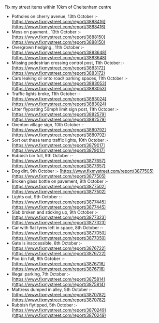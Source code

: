 Fix my street items within 10km of Cheltenham centre

<!-- fix_marker starts -->

- Potholes on cherry avenue, 13th October :- [https://www.fixmystreet.com/report/3888416](https://www.fixmystreet.com/report/3888416)
- Mess on payment., 13th October :- [https://www.fixmystreet.com/report/3888150](https://www.fixmystreet.com/report/3888150)
- Overgrown hedging., 11th October :- [https://www.fixmystreet.com/report/3883648](https://www.fixmystreet.com/report/3883648)
- Missing pedestrian crossing control post, 11th October :- [https://www.fixmystreet.com/report/3883172](https://www.fixmystreet.com/report/3883172)
- Cars leaking oil onto road/ parking spaces, 11th October :- [https://www.fixmystreet.com/report/3883053](https://www.fixmystreet.com/report/3883053)
- Traffic lights broke, 11th October :- [https://www.fixmystreet.com/report/3883024](https://www.fixmystreet.com/report/3883024)
- Litter flyposting 50mph limit sign post, 11th October :- [https://www.fixmystreet.com/report/3882579](https://www.fixmystreet.com/report/3882579)
- Oxenton village sign, 10th October :- [https://www.fixmystreet.com/report/3880792](https://www.fixmystreet.com/report/3880792)
- Sort out these temp traffic lights, 10th October :- [https://www.fixmystreet.com/report/3879017](https://www.fixmystreet.com/report/3879017)
- Rubbish bin full, 9th October :- [https://www.fixmystreet.com/report/3877657](https://www.fixmystreet.com/report/3877657)
- Dog dirt, 9th October :- [https://www.fixmystreet.com/report/3877505](https://www.fixmystreet.com/report/3877505)
- Broken glass bottle on pavement, 9th October :- [https://www.fixmystreet.com/report/3877502](https://www.fixmystreet.com/report/3877502)
- Lights out, 9th October :- [https://www.fixmystreet.com/report/3877445](https://www.fixmystreet.com/report/3877445)
- Slab broken and sticking up, 9th October :- [https://www.fixmystreet.com/report/3877323](https://www.fixmystreet.com/report/3877323)
- Car with flat tyres left in space, 8th October :- [https://www.fixmystreet.com/report/3877050](https://www.fixmystreet.com/report/3877050)
- Gate is inaccessible, 8th October :- [https://www.fixmystreet.com/report/3876722](https://www.fixmystreet.com/report/3876722)
- Poo bin full, 8th October :- [https://www.fixmystreet.com/report/3876718](https://www.fixmystreet.com/report/3876718)
- Illegal parking, 7th October :- [https://www.fixmystreet.com/report/3875814](https://www.fixmystreet.com/report/3875814)
- Mattress dumped in alley, 5th October :- [https://www.fixmystreet.com/report/3870782](https://www.fixmystreet.com/report/3870782)
- Rubbish flytipped, 5th October :- [https://www.fixmystreet.com/report/3870249](https://www.fixmystreet.com/report/3870249)

<!-- fix_marker ends -->